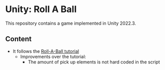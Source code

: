 # Unity: Roll A Ball

This repository contains a game implemented in Unity 2022.3.


## Content

  * It follows the [Roll-A-Ball tutorial](https://learn.unity.com/tutorial/building-the-game?uv=2022.3)
    * Improvements over the tutorial:
      * The amount of pick up elements is not hard coded in the script
